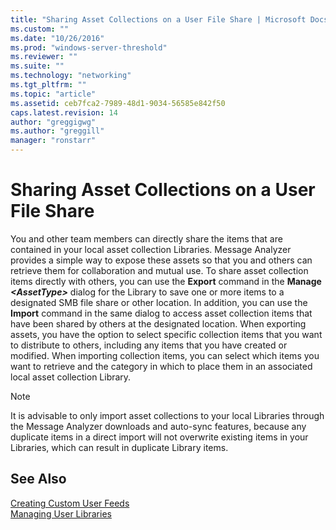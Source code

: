 ```yaml
---
title: "Sharing Asset Collections on a User File Share | Microsoft Docs"
ms.custom: ""
ms.date: "10/26/2016"
ms.prod: "windows-server-threshold"
ms.reviewer: ""
ms.suite: ""
ms.technology: "networking"
ms.tgt_pltfrm: ""
ms.topic: "article"
ms.assetid: ceb7fca2-7989-48d1-9034-56585e842f50
caps.latest.revision: 14
author: "greggigwg"
ms.author: "greggill"
manager: "ronstarr"
---
```


# Sharing Asset Collections on a User File Share

You and other team members can directly share the items that are contained in your local asset collection Libraries. Message Analyzer provides a simple way to expose these assets so that you and others can retrieve them for collaboration and mutual use. To share asset collection items directly with others, you can use the **Export** command in the **Manage** ***\<AssetType>*** dialog for the Library to save one or more items to a designated SMB file share or other location. In addition, you can use the **Import** command in the same dialog to access asset collection items that have been shared by others at the designated location. When exporting assets, you have the option to select specific collection items that you want to distribute to others, including any items that you have created or modified. When importing collection items, you can select which items you want to retrieve and the category in which to place them in an associated local asset collection Library.  
  
> [!NOTE]
>  It is advisable to only import asset collections to your local Libraries through the Message Analyzer downloads and auto-sync features, because any duplicate items in a direct import will not overwrite existing items in your Libraries, which can result in duplicate Library items.  
  
## See Also  

[Creating Custom User Feeds](creating-custom-user-feeds.md)   
[Managing User Libraries](managing-user-libraries.md)